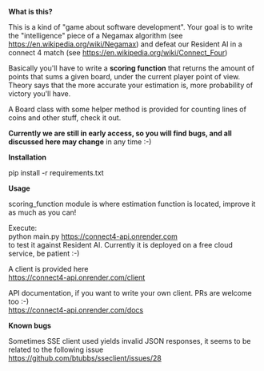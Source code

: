 **What is this?**

This is a kind of "game about software development".
Your goal is to write the "intelligence" piece of a Negamax algorithm (see https://en.wikipedia.org/wiki/Negamax) and defeat our Resident AI in a connect 4 match (see https://en.wikipedia.org/wiki/Connect_Four)

Basically you'll have to write a **scoring function** that returns the amount of points that sums a given board, under the current player point of view.
Theory says that the more accurate your estimation is, more probability of victory you'll have.

A Board class with some helper method is provided for counting lines of coins and other stuff, check it out.

**Currently we are still in early access, so you will find bugs, and all discussed here may change** 
in any time :-)

**Installation**

pip install -r requirements.txt

**Usage**

scoring_function module is where estimation function is located, improve it as much as you can!

Execute:  
python main.py https://connect4-api.onrender.com  
to test it against Resident AI. Currently it is deployed on a free cloud service, be patient :-)

A client is provided here             
https://connect4-api.onrender.com/client

API documentation, if you want to write your own client. PRs are welcome too :-)  
https://connect4-api.onrender.com/docs

**Known bugs**

Sometimes SSE client used yields invalid JSON responses, it seems to be related to the following issue    
https://github.com/btubbs/sseclient/issues/28

